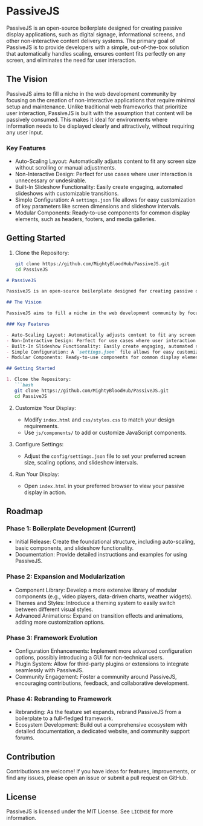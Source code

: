# PassiveJS

PassiveJS is an open-source boilerplate designed for creating passive display applications, such as digital signage, informational screens, and other non-interactive content delivery systems. The primary goal of PassiveJS is to provide developers with a simple, out-of-the-box solution that automatically handles scaling, ensures content fits perfectly on any screen, and eliminates the need for user interaction.

## The Vision

PassiveJS aims to fill a niche in the web development community by focusing on the creation of non-interactive applications that require minimal setup and maintenance. Unlike traditional web frameworks that prioritize user interaction, PassiveJS is built with the assumption that content will be passively consumed. This makes it ideal for environments where information needs to be displayed clearly and attractively, without requiring any user input.

### Key Features

- Auto-Scaling Layout: Automatically adjusts content to fit any screen size without scrolling or manual adjustments.
- Non-Interactive Design: Perfect for use cases where user interaction is unnecessary or undesirable.
- Built-In Slideshow Functionality: Easily create engaging, automated slideshows with customizable transitions.
- Simple Configuration: A `settings.json` file allows for easy customization of key parameters like screen dimensions and slideshow intervals.
- Modular Components: Ready-to-use components for common display elements, such as headers, footers, and media galleries.

## Getting Started

1. Clone the Repository:
   ```bash
   git clone https://github.com/MightyBloodHub/PassiveJS.git
   cd PassiveJS

```markdown
# PassiveJS

PassiveJS is an open-source boilerplate designed for creating passive display applications, such as digital signage, informational screens, and other non-interactive content delivery systems. The primary goal of PassiveJS is to provide developers with a simple, out-of-the-box solution that automatically handles scaling, ensures content fits perfectly on any screen, and eliminates the need for user interaction.

## The Vision

PassiveJS aims to fill a niche in the web development community by focusing on the creation of non-interactive applications that require minimal setup and maintenance. Unlike traditional web frameworks that prioritize user interaction, PassiveJS is built with the assumption that content will be passively consumed. This makes it ideal for environments where information needs to be displayed clearly and attractively, without requiring any user input.

### Key Features

- Auto-Scaling Layout: Automatically adjusts content to fit any screen size without scrolling or manual adjustments.
- Non-Interactive Design: Perfect for use cases where user interaction is unnecessary or undesirable.
- Built-In Slideshow Functionality: Easily create engaging, automated slideshows with customizable transitions.
- Simple Configuration: A `settings.json` file allows for easy customization of key parameters like screen dimensions and slideshow intervals.
- Modular Components: Ready-to-use components for common display elements, such as headers, footers, and media galleries.

## Getting Started

1. Clone the Repository:
   ```bash
   git clone https://github.com/MightyBloodHub/PassiveJS.git
   cd PassiveJS
   ```

2. Customize Your Display:
   - Modify `index.html` and `css/styles.css` to match your design requirements.
   - Use `js/components/` to add or customize JavaScript components.

3. Configure Settings:
   - Adjust the `config/settings.json` file to set your preferred screen size, scaling options, and slideshow intervals.

4. Run Your Display:
   - Open `index.html` in your preferred browser to view your passive display in action.

## Roadmap

### Phase 1: Boilerplate Development (Current)
- Initial Release: Create the foundational structure, including auto-scaling, basic components, and slideshow functionality.
- Documentation: Provide detailed instructions and examples for using PassiveJS.

### Phase 2: Expansion and Modularization
- Component Library: Develop a more extensive library of modular components (e.g., video players, data-driven charts, weather widgets).
- Themes and Styles: Introduce a theming system to easily switch between different visual styles.
- Advanced Animations: Expand on transition effects and animations, adding more customization options.

### Phase 3: Framework Evolution
- Configuration Enhancements: Implement more advanced configuration options, possibly introducing a GUI for non-technical users.
- Plugin System: Allow for third-party plugins or extensions to integrate seamlessly with PassiveJS.
- Community Engagement: Foster a community around PassiveJS, encouraging contributions, feedback, and collaborative development.

### Phase 4: Rebranding to Framework
- Rebranding: As the feature set expands, rebrand PassiveJS from a boilerplate to a full-fledged framework.
- Ecosystem Development: Build out a comprehensive ecosystem with detailed documentation, a dedicated website, and community support forums.

## Contribution

Contributions are welcome! If you have ideas for features, improvements, or find any issues, please open an issue or submit a pull request on GitHub.

## License

PassiveJS is licensed under the MIT License. See `LICENSE` for more information.
```

